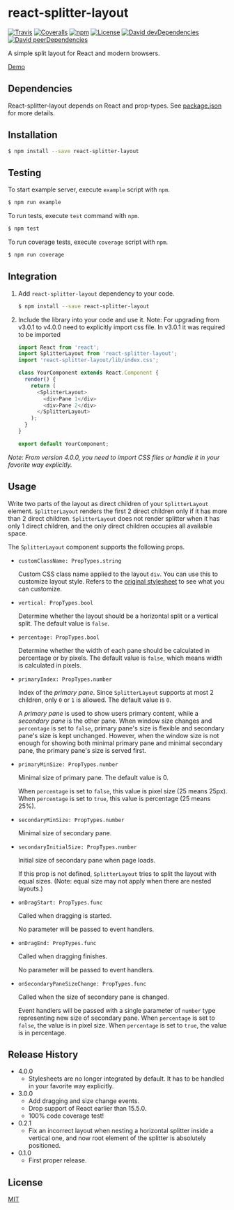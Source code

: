 # react-splitter-layout

[![Travis](https://img.shields.io/travis/zesik/react-splitter-layout.svg)](https://travis-ci.org/zesik/react-splitter-layout)
[![Coveralls](https://img.shields.io/coveralls/zesik/react-splitter-layout.svg)](https://coveralls.io/github/zesik/react-splitter-layout)
[![npm](https://img.shields.io/npm/v/react-splitter-layout.svg)](https://www.npmjs.com/package/react-splitter-layout)
[![License](https://img.shields.io/badge/license-MIT-blue.svg)](https://raw.githubusercontent.com/zesik/react-splitter-layout/master/LICENSE)
[![David devDependencies](https://img.shields.io/david/dev/zesik/react-splitter-layout.svg)](https://david-dm.org/zesik/react-splitter-layout?type=dev)
[![David peerDependencies](https://img.shields.io/david/peer/zesik/react-splitter-layout.svg)](https://david-dm.org/zesik/react-splitter-layout?type=peer)

A simple split layout for React and modern browsers.

[Demo](https://zesik.com/react-splitter-layout/)

## Dependencies

React-splitter-layout depends on React and prop-types. See [package.json](package.json#L50-L53) for more details.

## Installation

```sh
$ npm install --save react-splitter-layout
```

## Testing

To start example server, execute `example` script with `npm`.

```sh
$ npm run example
```

To run tests, execute `test` command with `npm`.

```sh
$ npm test
```

To run coverage tests, execute `coverage` script with `npm`.

```sh
$ npm run coverage
```

## Integration

1. Add `react-splitter-layout` dependency to your code.

    ```sh
    $ npm install --save react-splitter-layout
    ```

2. Include the library into your code and use it.
   Note: For upgrading from v3.0.1 to v4.0.0 need to explicitly import css file. In v3.0.1 it was required to be imported
    ```javascript
    import React from 'react';
    import SplitterLayout from 'react-splitter-layout';
    import 'react-splitter-layout/lib/index.css';

    class YourComponent extends React.Component {
      render() {
        return (
          <SplitterLayout>
            <div>Pane 1</div>
            <div>Pane 2</div>
          </SplitterLayout>
        );
      }
    }

    export default YourComponent;
    ```

*Note: From version 4.0.0, you need to import CSS files or handle it in your favorite way explicitly.*

## Usage

Write two parts of the layout as direct children of your `SplitterLayout` element.
`SplitterLayout` renders the first 2 direct children only if it has more than 2 direct children.
`SplitterLayout` does not render splitter when it has only 1 direct children,
and the only direct children occupies all available space.

The `SplitterLayout` component supports the following props.

* `customClassName: PropTypes.string`

    Custom CSS class name applied to the layout `div`. You can use this to customize layout style.
    Refers to the [original stylesheet](src/stylesheets/index.css) to see what you can customize.

* `vertical: PropTypes.bool`

    Determine whether the layout should be a horizontal split or a vertical split. The default value is `false`.

* `percentage: PropTypes.bool`

    Determine whether the width of each pane should be calculated in percentage or by pixels.
    The default value is `false`, which means width is calculated in pixels.

* `primaryIndex: PropTypes.number`

    Index of the *primary pane*. Since `SplitterLayout` supports at most 2 children, only `0` or `1` is allowed.
    The default value is `0`.

    A *primary pane* is used to show users primary content, while a *secondary pane* is the other pane.
    When window size changes and `percentage` is set to `false`,
    primary pane's size is flexible and secondary pane's size is kept unchanged.
    However, when the window size is not enough for showing both minimal primary pane and minimal secondary pane,
    the primary pane's size is served first.

* `primaryMinSize: PropTypes.number`

    Minimal size of primary pane. The default value is 0.

    When `percentage` is set to `false`, this value is pixel size (25 means 25px).
    When `percentage` is set to `true`, this value is percentage (25 means 25%).

* `secondaryMinSize: PropTypes.number`

    Minimal size of secondary pane.

* `secondaryInitialSize: PropTypes.number`

    Initial size of secondary pane when page loads.

    If this prop is not defined, `SplitterLayout` tries to split the layout with equal sizes.
    (Note: equal size may not apply when there are nested layouts.)

* `onDragStart: PropTypes.func`

    Called when dragging is started.

    No parameter will be passed to event handlers.

* `onDragEnd: PropTypes.func`

    Called when dragging finishes.

    No parameter will be passed to event handlers.

* `onSecondaryPaneSizeChange: PropTypes.func`

    Called when the size of secondary pane is changed.

    Event handlers will be passed with a single parameter of `number` type representing new size of secondary pane.
    When `percentage` is set to `false`, the value is in pixel size.
    When `percentage` is set to `true`, the value is in percentage.

## Release History

* 4.0.0
  * Stylesheets are no longer integrated by default. It has to be handled in your favorite way explicitly.
* 3.0.0
  * Add dragging and size change events.
  * Drop support of React earlier than 15.5.0.
  * 100% code coverage test!
* 0.2.1
  * Fix an incorrect layout when nesting a horizontal splitter inside a vertical one,
    and now root element of the splitter is absolutely positioned.
* 0.1.0
  * First proper release.

## License

[MIT](LICENSE)
